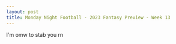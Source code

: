 ```yaml
---
layout: post
title: Monday Night Football - 2023 Fantasy Preview - Week 13
---
```


I'm omw to stab you rn
